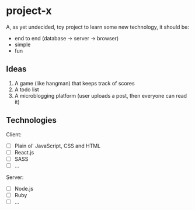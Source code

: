 # project-x

A, as yet undecided, toy project to learn some new technology, it should be:

- end to end (database -> server -> browser)
- simple
- fun

## Ideas

1. A game (like hangman) that keeps track of scores
1. A todo list
1. A microblogging platform (user uploads a post, then everyone can read it)

## Technologies

Client:

- [ ] Plain ol' JavaScript, CSS and HTML
- [ ] React.js
- [ ] SASS
- [ ] ...

Server:

- [ ] Node.js
- [ ] Ruby
- [ ] ...
